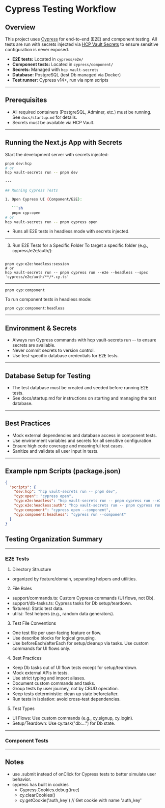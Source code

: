 # Cypress Testing Workflow

## Overview

This project uses [Cypress](https://www.cypress.io/) for end-to-end (E2E) and component testing. All tests are run with
secrets injected via [HCP Vault Secrets](https://developer.hashicorp.com/vault/docs/secrets) to ensure sensitive
configuration is never exposed.

- **E2E tests:** Located in `cypress/e2e/`
- **Component tests:** Located in `cypress/component/`
- **Secrets:** Managed with `hcp vault-secrets`
- **Database:** PostgreSQL (test Db managed via Docker)
- **Test runner:** Cypress v14+, run via npm scripts

---

## Prerequisites

- All required containers (PostgreSQL, Adminer, etc.) must be running. See `docs/startup.md` for details.
- Secrets must be available via HCP Vault.

---

## Running the Next.js App with Secrets

Start the development server with secrets injected:

````sh
pnpm dev:hcp
# or
hcp vault-secrets run -- pnpm dev

---

## Running Cypress Tests

1. Open Cypress UI (Component/E2E):

   ```sh
   pnpm cyp:open
# or
hcp vault-secrets run -- pnpm cypress open
````

- Runs all E2E tests in headless mode with secrets injected.

---

3. Run E2E Tests for a Specific Folder
   To target a specific folder (e.g., cypress/e2e/auth/):

```shell

pnpm cyp:e2e:headless:session
# or
hcp vault-secrets run -- pnpm cypress run --e2e --headless --spec 'cypress/e2e/auth/**/*.cy.ts'
```

---

```shell
pnpm cyp:component
```

To run component tests in headless mode:

```shell
pnpm cyp:component:headless
```

---

## Environment & Secrets

- Always run Cypress commands with hcp vault-secrets run -- to ensure secrets are available.
- Never commit secrets to version control.
- Use test-specific database credentials for E2E tests.

---

## Database Setup for Testing

- The test database must be created and seeded before running E2E tests.
- See docs/startup.md for instructions on starting and managing the test database.

---

## Best Practices

- Mock external dependencies and database access in component tests.
- Use environment variables and secrets for all sensitive configuration.
- Ensure high code coverage and meaningful test cases.
- Sanitize and validate all user input in tests.

---

## Example npm Scripts (package.json)

```json
{
  "scripts": {
    "dev:hcp": "hcp vault-secrets run -- pnpm dev",
    "cyp:open": "cypress open",
    "cyp:e2e:headless": "hcp vault-secrets run -- pnpm cypress run --e2e",
    "cyp:e2e:headless:auth": "hcp vault-secrets run -- pnpm cypress run --e2e --headless --spec 'cypress/e2e/auth/**/*.cy.ts'",
    "cyp:component": "cypress open --component",
    "cyp:component:headless": "cypress run --component"
  }
}
```

## Testing Organization Summary

---

### E2E Tests

1. Directory Structure

- organized by feature/domain, separating helpers and utilities.

2. File Roles

- support/commands.ts: Custom Cypress commands (UI flows, not Db).
- support/db-tasks.ts: Cypress tasks for Db setup/teardown.
- fixtures/: Static test data.
- utils/: Test helpers (e.g., random data generators).

3. Test File Conventions

- One test file per user-facing feature or flow.
- Use describe blocks for logical grouping.
- Use beforeEach/afterEach for setup/cleanup via tasks.
  Use custom commands for UI flows only.

4. Best Practices

- Keep Db tasks out of UI flow tests except for setup/teardown.
- Mock external APIs in tests.
- Use strict typing and import aliases.
- Document custom commands and tasks.
- Group tests by user journey, not by CRUD operation.
- Keep tests deterministic: clean up state before/after.
- Run tests in isolation: avoid cross-test dependencies.

5. Test Types

- UI Flows: Use custom commands (e.g., cy.signup, cy.login).
- Setup/Teardown: Use cy.task("db:...") for Db state.

---

### Component Tests

---

## Notes

- use .submit instead of onClick for Cypress tests to better simulate user behavior.
- cypress has built in cookies
  - Cypress.Cookies.debug(true)
  - cy.clearCookies()
  - cy.getCookie('auth_key') // Get cookie with name 'auth_key'
